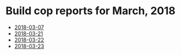 # Build cop reports for March, 2018

* [2018-03-07](https://bitbucket.org/osrf/gazebo/wiki/buildcop/2018/03/07.md)
* [2018-03-21](https://bitbucket.org/osrf/gazebo/wiki/buildcop/2018/03/21.md)
* [2018-03-22](https://bitbucket.org/osrf/gazebo/wiki/buildcop/2018/03/22.md)
* [2018-03-23](https://bitbucket.org/osrf/gazebo/wiki/buildcop/2018/03/23.md)